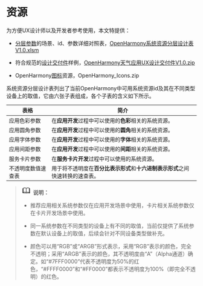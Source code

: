 # 资源

为方便UX设计师以及开发者参考使用，本文特提供：


- [分层参数](https://gitee.com/openharmony/docs/blob/master/zh-cn/application-dev/key-features/multi-device-app-dev/visual-basics.md)的场景、id、参数详细对照表，[OpenHarmony系统资源分层设计表V1.0.xlsm](https://gitee.com/openharmony/docs/blob/master/zh-cn/application-dev/key-features/multi-device-app-dev/OpenHarmony_%E7%B3%BB%E7%BB%9F%E8%B5%84%E6%BA%90%E5%88%86%E5%B1%82%E8%AE%BE%E8%AE%A1%E8%A1%A8_V1.0.xlsm)

- 符合规范的[设计交付件](https://gitee.com/openharmony/docs/blob/master/zh-cn/application-dev/key-features/multi-device-app-dev/design-delivery.md)样例，[OpenHarmony天气应用UX设计交付件V1.0.zip](https://gitee.com/openharmony/docs/blob/master/zh-cn/application-dev/key-features/multi-device-app-dev/OpenHarmony_%E5%A4%A9%E6%B0%94%E5%BA%94%E7%94%A8UX%E8%AE%BE%E8%AE%A1%E4%BA%A4%E4%BB%98%E4%BB%B6_V1.0.zip)

- OpenHarmony[图标](visual-icons.md)资源，OpenHarmony_Icons.zip


系统资源分层设计表列出了当前OpenHarmony中可用系统资源id及其在不同类型设备上的取值，它由六张子表组成，各个子表的含义如下所示。


  | 表格 | 简介 | 
| -------- | -------- |
| 应用色彩参数 | 在**应用开发**过程中可以使用的**色彩**相关的系统资源。 | 
| 应用圆角参数 | 在**应用开发**过程中可以使用的**圆角**相关的系统资源。 | 
| 应用字体参数 | 在**应用开发**过程中可以使用的**字体**相关的系统资源。 | 
| 应用间距参数 | 在**应用开发**过程中可以使用的**间距**相关的系统资源。 | 
| 服务卡片参数 | 在**服务卡片开发**过程中可以使用的系统资源。 | 
| 不透明度数值速查表 | 用于将不透明度在**百分比表示形式**和**十六进制表示形式**之间快速转换的速查表。 | 


> ![icon-note.gif](public_sys-resources/icon-note.gif) **说明：**
> - 推荐应用相关系统参数仅在应用开发场景中使用，卡片相关系统参数仅在卡片开发场景中使用。
> 
> - 同一系统参数在不同类型的设备上有不同的取值，当前仅提供了系统参数在默认设备上的取值，后续会针对不同设备类型做补充。
> 
> - 颜色可以用“RGB”或“ARGB”形式表示，采用“RGB”表示的颜色，完全不透明；采用“ARGB”表示的颜色，其不透明度由“A”（Alpha通道）确定。如“\#7FFF0000”代表不透明度为50%的红色，“\#FFFF0000”和“\#FF0000”都表示不透明度为100%（即完全不透明）的红色。
